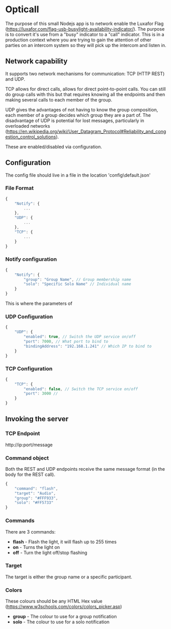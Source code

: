 # Opticall

The purpose of this small Nodejs app is to network enable the Luxafor Flag (https://luxafor.com/flag-usb-busylight-availability-indicator/). The purpose is to convert it's use from a "busy" indicator to a "call" indicator. This is in a production context where you are trying to gain the attention of other parties on an intercom system so they will pick up the intercom and listen in.

## Network capability

It supports two network mechanisms for communication: TCP (HTTP REST) and UDP.

TCP allows for direct calls, allows for direct point-to-point calls. You can still do group calls with this but that requires knowing all the endpoints and then making several calls to each member of the group.

UDP gives the advantages of not having to know the group composition, each member of a group decides which group they are a part of. The disadvantage of UDP is potential for lost messages, particularly in overloaded networks (https://en.wikipedia.org/wiki/User_Datagram_Protocol#Reliability_and_congestion_control_solutions).

These are enabled/disabled via configuration.

## Configuration

The config file should live in a file in the location 'config\default.json'


### File Format

```javascript
{
    "Notify": {
        ...
    },
    "UDP": {
        ...
    },
    "TCP": {
        ...
    }
}
```

### Notify configuration
```javascript
{
    "Notify": {
        "group": "Group Name", // Group membership name
        "solo": "Specific Solo Name" // Individual name
    }
}
```

This is where the parameters of 

### UDP Configuration
```javascript
{
    "UDP": {
        "enabled": true, // Switch the UDP service on/off
        "port": 7000, // What port to bind to
        "bindingAddress": "192.168.1.241" // Which IP to bind to
    }
}
```

### TCP Configuration
```javascript
{
    "TCP": {
        "enabled": false, // Switch the TCP service on/off
        "port": 3000 // 
    }
}
```

## Invoking the server

### TCP Endpoint

http://ip:port/message

### Command object

Both the REST and UDP endpoints receive the same message format (in the body for the REST call).

```javascript
{ 
    "command": "flash", 
    "target": "Audio", 
    "group": "#FFF933", 
    "solo": "#FF5733" 
}
```

### Commands

There are 3 commands:
* **flash** - Flash the light, it will flash up to 255 times
* **on** - Turns the light on
* **off** - Turn the light off/stop flashing

### Target

The target is either the group name or a specific participant.

### Colors

These colours should be any HTML Hex value (https://www.w3schools.com/colors/colors_picker.asp)

* **group** - The colour to use for a group notification
* **solo** - The colour to use for a solo notification